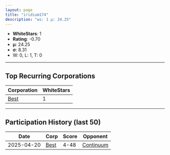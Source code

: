 ```yaml
---
layout: page
title: "iridium174"
description: "ws: 1 μ: 24.25"
---
```

- **WhiteStars**: 1
- **Rating**: -0.70
- **μ**: 24.25  
- **σ**: 8.31
- W: 0, L: 1, T: 0

---

## Top Recurring Corporations

| Corporation | WhiteStars |
| --- | --- |
| [Best](https://ws.tsl.rocks/corp/bd123b7fcde92215ca4105138efc2319522ee5f2e23c925a0f2aa73adf49261a/) | 1 |

---

## Participation History (last 50)

| Date | Corp | Score | Opponent |
| --- | --- | --- | --- |
| 2025-04-20 | [Best](https://ws.tsl.rocks/corp/bd123b7fcde92215ca4105138efc2319522ee5f2e23c925a0f2aa73adf49261a/) | 4-48 | [Continuum](https://ws.tsl.rocks/corp/ea5fb17c8fcf67a15bd5a194549206adba2279a79973a34bcfd0abb1e3cf9107/) |